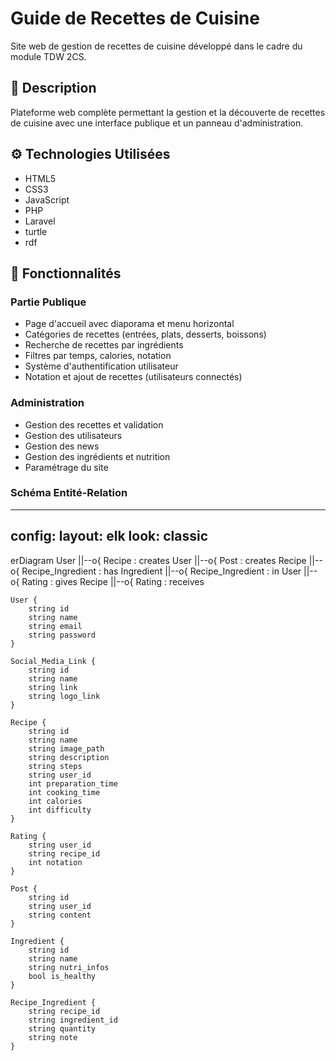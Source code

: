 # Guide de Recettes de Cuisine

Site web de gestion de recettes de cuisine développé dans le cadre du module TDW 2CS.

## 🎯 Description

Plateforme web complète permettant la gestion et la découverte de recettes de cuisine avec une interface publique et un panneau d'administration.

## ⚙️ Technologies Utilisées

- HTML5
- CSS3 
- JavaScript
- PHP
- Laravel
- turtle
- rdf

## 🚀 Fonctionnalités

### Partie Publique
- Page d'accueil avec diaporama et menu horizontal
- Catégories de recettes (entrées, plats, desserts, boissons)
- Recherche de recettes par ingrédients
- Filtres par temps, calories, notation
- Système d'authentification utilisateur
- Notation et ajout de recettes (utilisateurs connectés)

### Administration
- Gestion des recettes et validation
- Gestion des utilisateurs
- Gestion des news
- Gestion des ingrédients et nutrition
- Paramétrage du site

### Schéma Entité-Relation
---
config:
  layout: elk
  look: classic
---
erDiagram
    User ||--o{ Recipe : creates
    User ||--o{ Post : creates
    Recipe ||--o{ Recipe_Ingredient : has
    Ingredient ||--o{ Recipe_Ingredient : in
    User ||--o{ Rating : gives
    Recipe ||--o{ Rating : receives

    User {
        string id
        string name
        string email
        string password
    }
    
    Social_Media_Link {
        string id
        string name
        string link
        string logo_link
    }
    
    Recipe {
        string id
        string name
        string image_path
        string description
        string steps
        string user_id
        int preparation_time
        int cooking_time
        int calories
        int difficulty
    }
    
    Rating {
        string user_id
        string recipe_id
        int notation
    }
    
    Post {
        string id
        string user_id
        string content
    }
    
    Ingredient {
        string id
        string name
        string nutri_infos
        bool is_healthy
    }
    
    Recipe_Ingredient {
        string recipe_id
        string ingredient_id
        string quantity
        string note
    }
